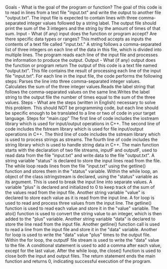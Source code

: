 Goals - What is the goal of the program or function?
The goal of this code is to read in lines from a text file "input.txt" and write the output to another file "output.txt". The input file is expected to contain lines with three comma-separated integer values followed by a string label. The output file should print the sum of the 3 integers and the string by the amount of times of that sum. 
Input - What (if any) input does the function or program accept?  Are there specific data types or ranges?
This method accepts as inputs the contents of a text file called "input.txt." A string follows a comma-separated list of three integers on each line of the data in this file, which is divided into multiple lines. The program reads each line of the input file and processes the information to produce the output.
Output - What (if any) output does the function or program return
The output of this code is a text file named "output.txt". This file contains the result of processing each line of the input file "input.txt". For each line in the input file, the code performs the following steps: Parses the line into three comma-separated integer values.
Calculates the sum of the three integer values.Reads the label string that follows the comma-separated values on the same line.Writes the label string to the output file the number of times equal to the sum of the three values.
Steps - What are the steps (written in English) necessary to solve this problem.  This should NOT be programming code, but each line should be specific enough to be translated to a line or two of code in your target language.
Steps for “main.cpp”
The first line of code includes the iostream library which is used for input/output operations in C++.
The second line of code includes the fstream library which is used for file input/output operations in C++.
The third line of code includes the sstream library which is used to process strings as streams.
The fourth line of code includes the string library which is used to handle string data in C++.
The main function starts with the declaration of two file streams, inputF and outputF, used to read data from the file "input.txt" and write data to the file "output.txt".
A string variable "status" is declared to store the input lines read from the file.
The while loop reads lines from the file "input.txt" using the getline() function and stores them in the "status" variable.
Within the while loop, an object of the class istringstream is declared, using the "status" variable as its argument. This is used to break the input line into separate values.
A variable "plus" is declared and initialized to 0 to keep track of the sum of the values read from the input file.
Another string variable "value" is declared to store each value as it is read from the input line.
A for loop is used to read and process three values from the input line. The getline() function is used to read each value and store it in the "value" variable. The atoi() function is used to convert the string value to an integer, which is then added to the "plus" variable.
Another string variable "data" is declared to store the line read from the input file.
Another getline() function call is used to read a line from the input file and store it in the "data" variable.
Another for loop is used to write the "data" value "plus" times to the output file. Within the for loop, the outputF file stream is used to write the "data" value to the file. A conditional statement is used to add a comma after each value, except for the last value.
After the while loop, the close() function is used to close both the input and output files.
The return statement ends the main function and returns 0, indicating successful execution of the program.



